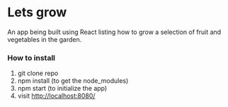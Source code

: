 Lets grow
=====================

An app being built using React listing how to grow a selection of fruit and vegetables in the garden.

### How to install

1. git clone repo
2. npm install (to get the node_modules)
3. npm start (to initialize the app)
4. visit [http://localhost:8080/](http://localhost:8080/)
